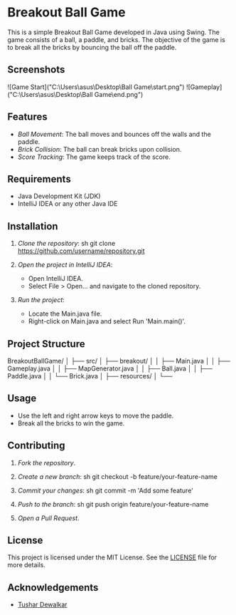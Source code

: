 # Breakout Ball Game

This is a simple Breakout Ball Game developed in Java using Swing. The game consists of a ball, a paddle, and bricks. The objective of the game is to break all the bricks by bouncing the ball off the paddle.

## Screenshots

![Game Start]("C:\\Users\\asus\\Desktop\\Ball Game\\start.png")
![Gameplay]("C:\\Users\\asus\\Desktop\\Ball Game\\end.png")

## Features

- *Ball Movement*: The ball moves and bounces off the walls and the paddle.
- *Brick Collision*: The ball can break bricks upon collision.
- *Score Tracking*: The game keeps track of the score.

## Requirements

- Java Development Kit (JDK)
- IntelliJ IDEA or any other Java IDE

## Installation

1. *Clone the repository*:
    sh
    git clone https://github.com/username/repository.git
    
2. *Open the project in IntelliJ IDEA*:
    - Open IntelliJ IDEA.
    - Select File > Open... and navigate to the cloned repository.

3. *Run the project*:
    - Locate the Main.java file.
    - Right-click on Main.java and select Run 'Main.main()'.

## Project Structure

BreakoutBallGame/ │ ├── src/ │   ├── breakout/ │   │   ├── Main.java │   │   ├── Gameplay.java │   │   ├── MapGenerator.java │   │   ├── Ball.java │   │   ├── Paddle.java │   │   └── Brick.java │ ├── resources/ │ └──

## Usage

- Use the left and right arrow keys to move the paddle.
- Break all the bricks to win the game.

## Contributing

1. *Fork the repository*.
2. *Create a new branch*:
    sh
    git checkout -b feature/your-feature-name
    
3. *Commit your changes*:
    sh
    git commit -m 'Add some feature'
    
4. *Push to the branch*:
    sh
    git push origin feature/your-feature-name
    
5. *Open a Pull Request*.

## License

This project is licensed under the MIT License. See the [LICENSE](LICENSE) file for more details.

## Acknowledgements

- [Tushar Dewalkar](https://github.com/Tushar-Dewalkar)
